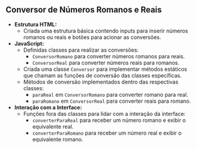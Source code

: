 ## Conversor de Números Romanos e Reais

- **Estrutura HTML:**
  - Criada uma estrutura básica contendo inputs para inserir números romanos ou reais e botões para acionar as conversões.
- **JavaScript:**
  - Definidas classes para realizar as conversões:
    - `ConversorRomano` para converter números romanos para reais.
    - `ConversorReal` para converter números reais para romanos.
  - Criada uma classe `Conversor` para implementar métodos estáticos que chamam as funções de conversão das classes específicas.
  - Métodos de conversão implementados dentro das respectivas classes:
    - `paraReal` em `ConversorRomano` para converter romano para real.
    - `paraRomano` em `ConversorReal` para converter reais para romano.
- **Interação com a Interface:**
  - Funções fora das classes para lidar com a interação da interface:
    - `converterParaReal` para receber um número romano e exibir o equivalente real.
    - `converterParaRomano` para receber um número real e exibir o equivalente romano.
